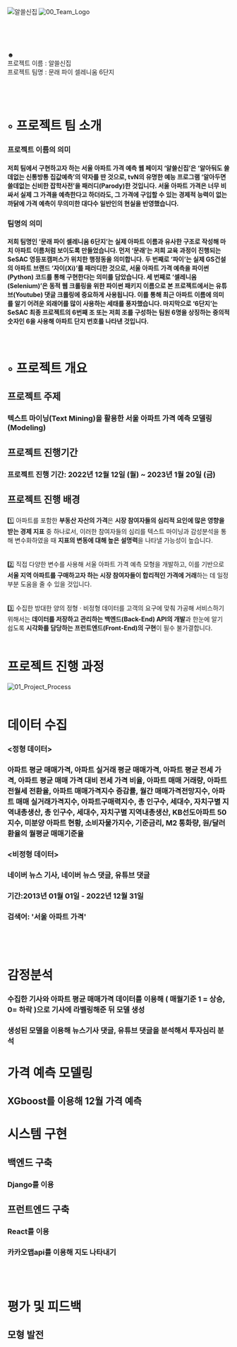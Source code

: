 

![알쓸신집](https://user-images.githubusercontent.com/93568806/210941424-3a6603a8-c3b3-4f9c-ad0a-0fef87093d47.png) 
![00_Team_Logo](https://user-images.githubusercontent.com/93568806/210941910-ecd6b4c5-f5a3-4c53-95b9-6294cbdac49e.png)




<br/> <br/> <br/> 
<div align="left">
  ☻ <br/>
  프로젝트 이름 : 알쓸신집<br/> 
  프로젝트 팀명 : 문래 파이 셀레니움 6단지<br/> 
  
</div>
<br/> <br/> <br/> 





# ◦ 프로젝트 팀 소개 
### 프로젝트 이름의 의미
#### 저희 팀에서 구현하고자 하는 서울 아파트 가격 예측 웹 페이지 ‘알쓸신집’은 ‘알아둬도 쓸데없는 신통방통 집값예측’의 약자를 딴 것으로, tvN의 유명한 예능 프로그램 ‘알아두면 쓸데없는 신비한 잡학사전’을 패러디(Parody)한 것입니다. 서울 아파트 가격은 너무 비싸서 실제 그 가격을 예측한다고 하더라도, 그 가격에 구입할 수 있는 경제적 능력이 없는 까닭에 가격 예측이 무의미한 대다수 일반인의 현실을 반영했습니다.

### 팀명의 의미
#### 저희 팀명인 ‘문래 파이 셀레니움 6단지’는 실제 아파트 이름과 유사한 구조로 작성해 마치 아파트 이름처럼 보이도록 만들었습니다. 먼저 ‘문래’는 저희 교육 과정이 진행되는 SeSAC 영등포캠퍼스가 위치한 행정동을 의미합니다. 두 번째로 ‘파이’는 실제 GS건설의 아파트 브랜드 ‘자이(Xi)’를 패러디한 것으로, 서울 아파트 가격 예측을 파이썬(Python) 코드를 통해 구현한다는 의미를 담았습니다. 세 번째로 ‘셀레니움(Selenium)’은 동적 웹 크롤링을 위한 파이썬 패키지 이름으로 본 프로젝트에서는 유튜브(Youtube) 댓글 크롤링에 중요하게 사용됩니다. 이를 통해 최근 아파트 이름에 의미를 알기 어려운 외래어를 많이 사용하는 세태를 풍자했습니다. 마지막으로 ‘6단지’는 SeSAC 최종 프로젝트의 6번째 조 또는 저희 조를 구성하는 팀원 6명을 상징하는 중의적 숫자인 6을 사용해 아파트 단지 번호를 나타낸 것입니다. 
<br/> 

# ◦ 프로젝트 개요
## 프로젝트 주제
### 텍스트 마이닝(Text Mining)을 활용한 서울 아파트 가격 예측 모델링(Modeling)
## 프로젝트 진행기간
### 프로젝트 진행 기간: 2022년 12월 12일 (월) ~ 2023년 1월 20일 (금)
## 프로젝트 진행 배경
### <aside>
1️⃣ 아파트를 포함한 **부동산 자산의 가격**은 **시장 참여자들의 심리적 요인에 많은 영향을 받는 경제 지표** 중 하나로서, 이러한 참여자들의 심리를 텍스트 마이닝과 감성분석을 통해 변수화하였을 때 **지표의 변동에 대해 높은 설명력**을 나타낼 가능성이 높습니다.<br/><br/>  
2️⃣ 직접 다양한 변수를 사용해 서울 아파트 가격 예측 모형을 개발하고, 이를 기반으로 **서울 지역 아파트를 구매하고자 하는 시장 참여자들이 합리적인 가격에 거래**하는 데 일정 부분 도움을 줄 수 있을 것입니다.<br/><br/>  
3️⃣ 수집한 방대한 양의 정형 · 비정형 데이터를 고객의 요구에 맞춰 가공해 서비스하기 위해서는 **데이터를 저장하고 관리하는 백엔드(Back-End) API의 개발**과 한눈에 알기 쉽도록 **시각화를 담당하는 프런트엔드(Front-End)의 구현**이 필수 불가결합니다.<br/><br/> 

# 프로젝트 진행 과정
![01_Project_Process](https://user-images.githubusercontent.com/93568806/210943928-827abf3a-85b7-4ab0-83fd-331ee64a7877.png)
<br/><br/>

# 데이터 수집


### <정형 데이터><br/>
### 아파트  평균 매매가격, 아파트 실거래 평균 매매가격, 아파트 평균 전세 가격, 아파트 평균 매매 가격 대비 전세 가격 비율, 아파트 매매 거래량, 아파트 전월세 전환율, 아파트 매매가격지수 증감률, 월간 매매가격전망지수, 아파트 매매 실거래가격지수, 아파트구매력지수, 총 인구수, 세대수, 자치구별 지역내총생산, 총 인구수, 세대수, 자치구별 지역내총생산, KB선도아파트 50지수, 미분양 아파트 현황, 소비자물가지수, 기준금리, M2 통화량, 원/달러 환율의 월평균 매매기준율 <br/>
### <비정형 데이터><br/>
### 네이버 뉴스 기사, 네이버 뉴스 댓글, 유튜브 댓글<br/>
### 기간:2013년 01월 01일 - 2022년 12월 31일<br/>
### 검색어: '서울 아파트 가격'<br/><br/><br/><br/>


# 감정분석 <br/>
### 수집한 기사와 아파트 평균 매매가격 데이터를 이용해 ( 매월기준 1 = 상승, 0= 하락 )으로 기사에 라벨링해준 뒤 모델 생성<br/>
### 생성된 모델을 이용해 뉴스기사 댓글, 유튜브 댓글을 분석해서 투자심리 분석


# 가격 예측 모델링 <br/>
## XGboost를 이용해 12월 가격 예측<br/>
# 시스템 구현<br/>
## 백엔드 구축<br/>
### Django를 이용
## 프런트엔드 구축<br/>
### React를 이용<br/>
### 카카오맵api를 이용해 지도 나타내기<br/> 
<br/><br/>
# 평가 및 피드백<br/>
## 모형 발전 











